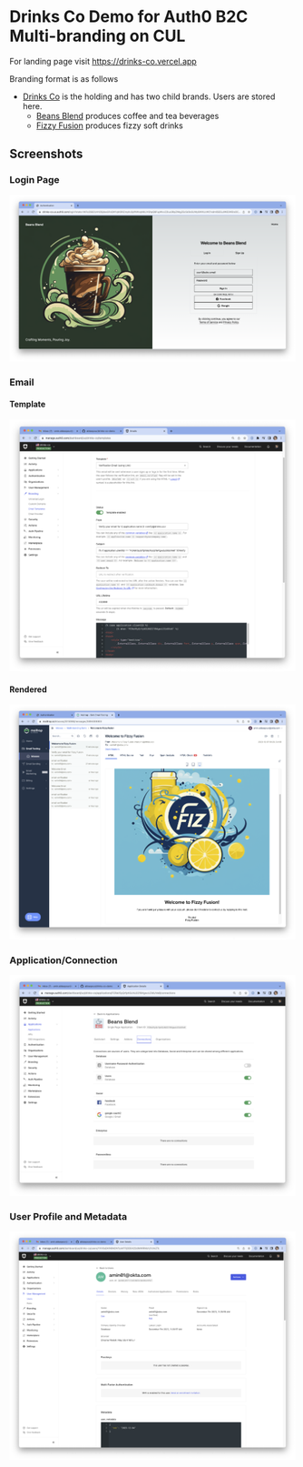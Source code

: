 # Drinks Co Demo for Auth0 B2C Multi-branding on CUL 

For landing page visit https://drinks-co.vercel.app

Branding format is as follows

* [Drinks Co](https://drinks-co.vercel.app) is the holding and has two child brands. Users are stored here.
  * [Beans Blend](https://beans-blend.vercel.app) produces coffee and tea beverages 
  * [Fizzy Fusion](https://fizzy-fusion.vercel.app) produces fizzy soft drinks
  

## Screenshots
### Login Page
![login page](screenshots/login-page.png "Login Page")

### Email
#### Template
![email template](screenshots/email-template.png "Email Template")

#### Rendered
![email rendered](screenshots/welcome-email.png "Welcome Email")

### Application/Connection
![application connections](screenshots/application-connections.png "Application Connections")

### User Profile and Metadata
![user profile](screenshots/user-profile.png "User Profile")
